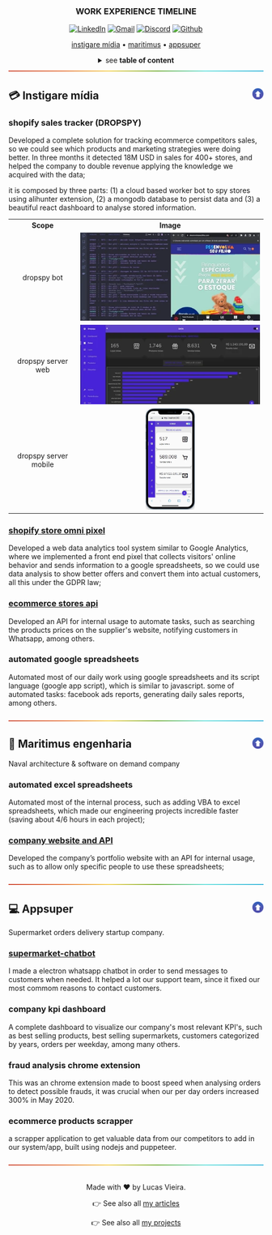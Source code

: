 <a name="TOC"></a>

<h3 align="center">
  WORK EXPERIENCE TIMELINE
</h3>

<div align="center">
  <a target="_blank" href="https://linkedin.com/in/lucasvtiradentes/"><img src="https://img.shields.io/badge/-linkedin-blue?logo=Linkedin&logoColor=white" alt="LinkedIn"></a>
  <a target="_blank" href="mailto:lucasvtiradentes@gmail.com"><img src="https://img.shields.io/badge/gmail-red?logo=gmail&logoColor=white" alt="Gmail"></a>
  <a target="_blank" href="https://discord.com/users/262326726892191744"><img src="https://img.shields.io/badge/discord-5865F2?logo=discord&logoColor=white" alt="Discord"></a>
  <a target="_blank" href="https://github.com/lucasvtiradentes/"><img src="https://img.shields.io/badge/github-gray?logo=github&logoColor=white" alt="Github"></a>
</div>

<p align="center">
  <a href="#credit_card-instigare-mídia">instigare mídia</a> • <a href="#ship-maritimus-engenharia">maritimus</a> • <a href="#computer-appsuper">appsuper</a>
</p>

<details>
  <summary align="center"><span>see <b>table of content</b></span></summary>
  <p align="center">
    <ul>
      <li>
        <a href="#credit_card-instigare-mídia">Instigare mídia</a>
        <ul>
          <li><a href="#shopify-sales-tracker-dropspy">shopify sales tracker (DROPSPY)</a></li>
          <li><a href="#ecommerce-stores-api">ecommerce stores api</a></li>
          <li><a href="#automated-google-spreadsheets">automated google spreadsheets</a></li>
        </ul>
      </li>
      <li>
        <a href="#ship-maritimus-engenharia">Maritimus engenharia</a>
        <ul>
          <li><a href="#automated-excel-spreadsheets">Automated excel spreadsheets</a></li>
          <li><a href="#company-website-and-api">company website and API</a></li>
        </ul>
      </li>
      <li>
        <a href="#computer-appsuper">Appsuper</a>
        <ul>
          <li><a href="#supermarket-chatbot">supermarket chatbot</a></li>
          <li><a href="#company-kpi-dashboard">company kpi dashboard</a></li>
          <li><a href="#fraud-analysis-chrome-extension">fraud analysis chrome extension</a></li>
          <li><a href="#ecommerce-products-scrapper">ecommerce products scrapper</a></li>
        </ul>
      </li>
    </ul>
  </p>
</details>

<div align="center"><a href="#"><img src="../.github/images/divider.png"></a></div>






## :credit_card: Instigare mídia<a href="#TOC"><img align="right" src="../.github/images/up_arrow.png" width="22"></a>

### shopify sales tracker (DROPSPY)

Developed a complete solution for tracking ecommerce competitors sales, so we could see which products and marketing strategies were doing better. In three months it detected 18M USD in sales for 400+ stores, and helped the company to double revenue applying the knowledge we acquired with the data;

it is composed by three parts: (1) a cloud based worker bot to spy stores using alihunter extension, (2) a mongodb database to persist data and (3) a beautiful react dashboard to analyse stored information.

<div align="center" style="text-align: center;">
  <table>
    <tr>
      <th>Scope</th>
      <th>Image</th>
    </tr>
    <tr>
      <td align="center">dropspy bot</td>
      <td align="center"><img src="../.github/images/work/dropspy-bot.webp"></td>
    </tr>
    <tr>
      <td align="center">dropspy server web</td>
      <td align="center">
        <img src="../.github/images/work/dropspy.webp">
      </td>
    </tr>
    <tr>
      <td align="center">dropspy server mobile</td>
      <td align="center"><img height="200" src="../.github/images/work/dropspy-mobile.webp">
      </td>
    </tr>
  </table>
</div>

### [shopify store omni pixel](https://github.com/lucasvtiradentes/shopify-store-omni-pixel)

Developed a web data analytics tool system similar to Google Analytics, where we implemented a front end pixel that collects visitors' online behavior and sends information to a google spreadsheets, so we could use data analysis to show better offers and convert them into actual customers, all this under the GDPR law;

### [ecommerce stores api](https://github.com/lucasvtiradentes/ecommerce-stores-api)

Developed an API for internal usage to automate tasks, such as searching the products prices on the supplier's website, notifying customers in Whatsapp, among others.

### automated google spreadsheets

Automated most of our daily work using google spreadsheets and its script language (google app script), which is similar to javascript. some of automated tasks: facebook ads reports, generating daily sales reports, among others.

<div align="center"><a href="#"><img src="../.github/images/divider.png"></a></div>

## :ship: Maritimus engenharia<a href="#TOC"><img align="right" src="../.github/images/up_arrow.png" width="22"></a>

Naval architecture & software on demand company

### automated excel spreadsheets

Automated most of the internal process, such as adding VBA to excel spreadsheets, which made our engineering projects incredible faster (saving about 4/6 hours in each project);

### [company website and API](https://github.com/lucasvtiradentes/maritimusengenharia.com)

Developed the company’s portfolio website with an API for internal usage, such as to allow only specific people to use these spreadsheets;

<div align="center"><a href="#"><img src="../.github/images/divider.png"></a></div>

## :computer: Appsuper<a href="#TOC"><img align="right" src="../.github/images/up_arrow.png" width="22"></a>

Supermarket orders delivery startup company.

### [supermarket-chatbot](https://github.com/lucasvtiradentes/supermarket-chatbot)

I made a electron whatsapp chatbot in order to send messages to customers when needed. It helped a lot our support team, since it fixed our most commom reasons to contact customers.

### company kpi dashboard

A complete dashboard to visualize our company's most relevant KPI's, such as best selling products, best selling supermarkets, customers categorized by years, orders per weekday, among many others.

### fraud analysis chrome extension

This was an chrome extension made to boost speed when analysing orders to detect possible frauds, it was crucial when our per day orders increased 300% in May 2020.

### ecommerce products scrapper

a scrapper application to get valuable data from our competitors to add in our system/app, built using nodejs and puppeteer.

<div align="center"><a href="#"><img src="../.github/images/divider.png"></a></div>
<br>

<div align="center">
  <p>Made with ❤️ by Lucas Vieira.</p>
  <p>👉 See also all <a href="https://github.com/lucasvtiradentes/my-tutorials#readme">my articles</a></p>
  <p>👉 See also all <a href="https://github.com/lucasvtiradentes/lucasvtiradentes/blob/master/portfolio/PROJECTS.md#TOC">my projects</a></p>
</div>
